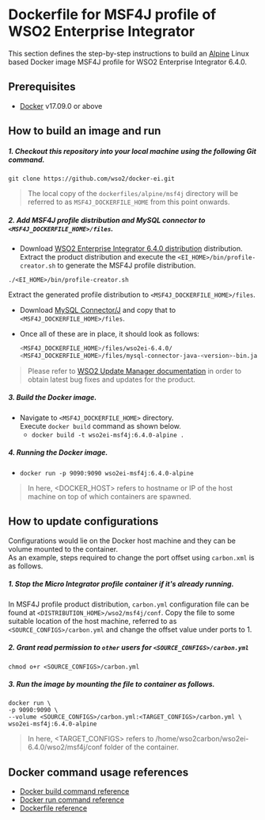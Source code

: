 # Dockerfile for MSF4J profile of WSO2 Enterprise Integrator #
This section defines the step-by-step instructions to build an [Alpine](https://hub.docker.com/_/alpine/) Linux based Docker image
MSF4J profile for WSO2 Enterprise Integrator 6.4.0.

## Prerequisites

* [Docker](https://www.docker.com/get-docker) v17.09.0 or above


## How to build an image and run
##### 1. Checkout this repository into your local machine using the following Git command.
```
git clone https://github.com/wso2/docker-ei.git
```

>The local copy of the `dockerfiles/alpine/msf4j` directory will be referred to as `MSF4J_DOCKERFILE_HOME` from this point onwards.

##### 2. Add MSF4J profile distribution and MySQL connector to `<MSF4J_DOCKERFILE_HOME>/files`.

- Download [WSO2 Enterprise Integrator 6.4.0 distribution](https://wso2.com/integration/) distribution.
Extract the product distribution and execute the `<EI_HOME>/bin/profile-creator.sh` to generate the MSF4J
profile distribution.

```
./<EI_HOME>/bin/profile-creator.sh
``` 

Extract the generated profile distribution to `<MSF4J_DOCKERFILE_HOME>/files`.

- Download [MySQL Connector/J](https://downloads.mysql.com/archives/c-j)
and copy that to `<MSF4J_DOCKERFILE_HOME>/files`.
- Once all of these are in place, it should look as follows:

  ```bash
  <MSF4J_DOCKERFILE_HOME>/files/wso2ei-6.4.0/
  <MSF4J_DOCKERFILE_HOME>/files/mysql-connector-java-<version>-bin.jar
  ```

>Please refer to [WSO2 Update Manager documentation]( https://docs.wso2.com/display/WUM300/WSO2+Update+Manager)
in order to obtain latest bug fixes and updates for the product.

##### 3. Build the Docker image.
- Navigate to `<MSF4J_DOCKERFILE_HOME>` directory. <br>
  Execute `docker build` command as shown below.
    + `docker build -t wso2ei-msf4j:6.4.0-alpine .`
    
##### 4. Running the Docker image.
- `docker run -p 9090:9090 wso2ei-msf4j:6.4.0-alpine`
    
>In here, <DOCKER_HOST> refers to hostname or IP of the host machine on top of which containers are spawned.


## How to update configurations
Configurations would lie on the Docker host machine and they can be volume mounted to the container. <br>
As an example, steps required to change the port offset using `carbon.xml` is as follows.

##### 1. Stop the Micro Integrator profile container if it's already running.
In MSF4J profile product distribution, `carbon.yml` configuration file can be found at `<DISTRIBUTION_HOME>/wso2/msf4j/conf`.
Copy the file to some suitable location of the host machine, referred to as `<SOURCE_CONFIGS>/carbon.yml` and change
the offset value under ports to 1.

##### 2. Grant read permission to `other` users for `<SOURCE_CONFIGS>/carbon.yml`
```
chmod o+r <SOURCE_CONFIGS>/carbon.yml
```

##### 3. Run the image by mounting the file to container as follows.
```
docker run \
-p 9090:9090 \
--volume <SOURCE_CONFIGS>/carbon.yml:<TARGET_CONFIGS>/carbon.yml \
wso2ei-msf4j:6.4.0-alpine
```

>In here, <TARGET_CONFIGS> refers to /home/wso2carbon/wso2ei-6.4.0/wso2/msf4j/conf folder of the container.


## Docker command usage references

* [Docker build command reference](https://docs.docker.com/engine/reference/commandline/build/)
* [Docker run command reference](https://docs.docker.com/engine/reference/run/)
* [Dockerfile reference](https://docs.docker.com/engine/reference/builder/)
